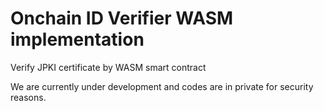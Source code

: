 # Onchain ID Verifier WASM implementation

Verify JPKI certificate by WASM smart contract



We are currently under development and codes are in private for security reasons.
